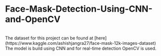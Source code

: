 # Face-Mask-Detection-Using-CNN-and-OpenCV
<br>
The dataset for this project can be found at [here](https://www.kaggle.com/ashishjangra27/face-mask-12k-images-dataset)
<br>
The model is build using CNN and for real-time detection OpenCV is used.
